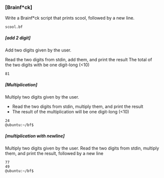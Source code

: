 ### [Brainf*ck]
Write a Brainf*ck script that prints scool, followed by a new line.
```@ubuntu:~/bf$ bf 1000-scool.bf 
scool.bf

```
##### [add 2 digit]
Add two digits given by the user.

Read the two digits from stdin, add them, and print the result
The total of the two digits with be one digit-long (<10)
``` ./1001-add.bf
81
```
##### [Multiplication]
Multiply two digits given by the user.

* Read the two digits from stdin, multiply them, and print the result
* The result of the multiplication will be one digit-long (<10)
```@ubuntu:~/bf$ bf 1002-mul.bf
24
@ubuntu:~/bf$
```
##### [multiplication with newline]
Multiply two digits given by the user.
Read the two digits from stdin, multiply them, and print the result, followed by a new line
```n@ubuntu:~/bf$ bf 1003-mul.bf 
77
49
@ubuntu:~/bf$ 